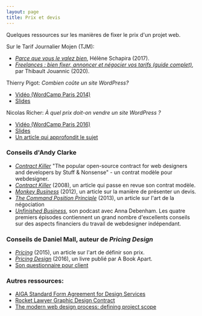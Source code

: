 ```yaml
---
layout: page
title: Prix et devis
---
```


Quelques ressources sur les manières de fixer le prix d'un projet web.

Sur le Tarif Journalier Mojen (TJM):

- *[Parce que vous le valez bien](https://libelilou.github.io/2017/05/29/sudweb.html)*, Hélène Schapira (2017).
- *[Freelances : bien fixer, annoncer et négocier vos tarifs (guide complet)](https://www.miximum.fr/blog/developpeur-web-freelance-tjm/)*, par Thibault Jouannic (2020).

Thierry Pigot: *Combien coûte un site WordPress?*  
- [Vidéo (WordCamp Paris 2014)](http://wordpress.tv/2014/03/24/thierry-pigot-combien-coute-un-site-wordpress/)
- [Slides](http://fr.slideshare.net/thierrypigot/wordcamp-paris-2014) 

Nicolas Richer: *À quel prix doit-on vendre un site WordPress ?*  
- [Vidéo (WordCamp Paris 2016)](http://wordpress.tv/2016/04/13/nicolas-richer-a-quel-prix-doit-on-vendre-un-site-wordpress/)
- [Slides](http://fr.slideshare.net/nicolasricher/prix-wordpress)
- [Un article qui approfondit le sujet](https://nicolasricher.fr/blog/prix-site-wordpress/)

### Conseils d'Andy Clarke

<div class="cards"></div>

- *[Contract Killer](https://gist.github.com/malarkey/4031110)* "The popular open-source contract for web designers and developers by Stuff & Nonsense" - un contrat modèle pour webdesigner.
- *[Contract Killer](https://24ways.org/2008/contract-killer/)* (2008), un article qui passe en revue son contrat modèle.
- *[Monkey Business](https://24ways.org/2012/monkey-business/)* (2012), un article sur la manière de présenter un devis.
- *[The Command Position Principle](https://24ways.org/2013/the-command-position-principle/)* (2013), un article sur l'art de la négociation
- *[Unfinished Business](http://www.unfinished.bz/1)*, son podcast avec Anna Debenham. Les quatre premiers épisodes contiennent un grand nombre d'excellents conseils sur des aspects financiers du travail de webdesigner indépendant.

### Conseils de Daniel Mall, auteur de *Pricing Design*

<div class="cards"></div>

- *[Pricing](http://danielmall.com/articles/pricing/)* (2015), un article sur l'art de définir son prix.
- *[Pricing Design](http://abookapart.com/products/pricing-design)* (2016), un livre publié par A Book Apart.
- [Son questionnaire pour client](https://gist.github.com/danielmall/87e4a93fa83f09e4ed18)

### Autres ressources:

- [AIGA Standard Form Agreement for Design Services](http://www.aiga.org/standard-agreement)
- [Rocket Lawyer Graphic Design Contract](https://www.rocketlawyer.com/document/graphic-design-contract.rl#/)
- [The modern web design process: defining project scope](https://webflow.com/blog/the-modern-web-design-process-defining-project-scope) 